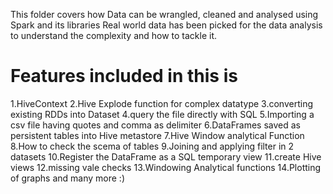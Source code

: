 This folder covers how Data can be wrangled, cleaned and analysed using Spark and its libraries
Real world data has been picked for the data analysis to understand the complexity and how to tackle it.

# Features included in this is 
  1.HiveContext
  2.Hive Explode function for complex datatype
  3.converting existing RDDs into Dataset
  4.query the file directly with SQL
  5.Importing a csv file having quotes and comma as delimiter
  6.DataFrames saved as persistent tables into Hive metastore
  7.Hive Window analytical Function 
  8.How to check the scema of tables
  9.Joining and applying filter in 2 datasets
  10.Register the DataFrame as a SQL temporary view 
  11.create Hive views
  12.missing vale checks
  13.Windowing Analytical functions
  14.Plotting of graphs
  and many more :)



